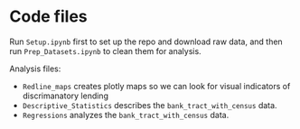 # Code files

Run `Setup.ipynb` first to set up the repo and download raw data, and then run `Prep_Datasets.ipynb` to clean them for analysis.

Analysis files:
- `Redline_maps` creates plotly maps so we can look for visual indicators of discrimanatory lending
- `Descriptive_Statistics` describes the `bank_tract_with_census` data.
- `Regressions` analyzes the `bank_tract_with_census` data.